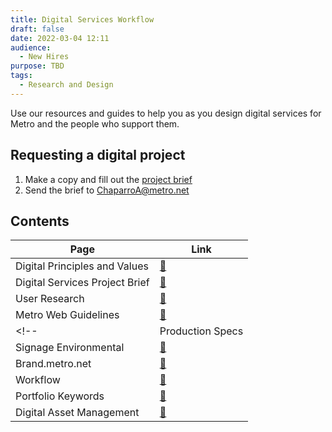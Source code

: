 ```yaml
---
title: Digital Services Workflow
draft: false
date: 2022-03-04 12:11
audience:
  - New Hires
purpose: TBD
tags:
  - Research and Design
---
```


Use our resources and guides to help you as you design digital services for Metro and the people who support them.

## Requesting a digital project

1. Make a copy and fill out the [project brief](project-brief.md)
2. Send the brief to [ChaparroA@metro.net](mailto:ChaparroA@metro.net)

## Contents

|Page|Link|
|---|----|
|Digital Principles and Values|[:link:](guiding-principles.md)|
|Digital Services Project Brief|[:link:](project-brief.md)|
|User Research|[:link:](user-research.md)|
|Metro Web Guidelines|[:link:](metro-web-guidelines.md)|
<!-- |Production Specs|[:link:](production-specs.md)|
|Signage Environmental|[:link:](signage-environmental.md)|
|Brand.metro.net|[:link:](brand-metro.md)|
|Workflow|[:link:](workflow/index.md)|
|Portfolio Keywords|[:link:](portfolio-keywords.md)|
|Digital Asset Management |[:link:](dam.md)| -->
